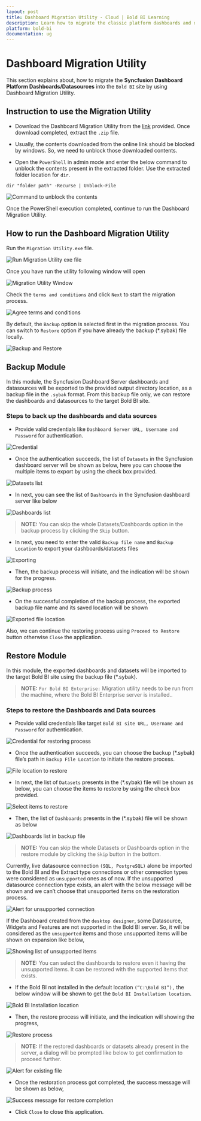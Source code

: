 ```yaml
---
layout: post
title: Dashboard Migration Utility - Cloud | Bold BI Learning
description: Learn how to migrate the classic platform dashboards and data sources into Bold BI Cloud supported formats using migration utility.
platform: bold-bi
documentation: ug
---
```


# Dashboard Migration Utility

This section explains about, how to migrate the **Syncfusion Dashboard Platform Dashboards/Datasources** into the `Bold BI` site by using Dashboard Migration Utility.

## Instruction to use the Migration Utility

* Download the Dashboard Migration Utility from the [link](https://files2.syncfusion.com/Installs/MigrationUtility.zip) provided. Once download completed, extract the `.zip` file.

* Usually, the contents downloaded from the online link should be blocked by windows. So, we need to unblock those downloaded contents.

* Open the `PowerShell` in admin mode and enter the below command to unblock the contents present in the extracted folder. Use the extracted folder location for `dir`.

`dir "folder path" -Recurse | Unblock-File`

![Command to unblock the contents](/static/assets/cloud/migration-utility/images/Migration_Utility_command-to-unblock.png)

Once the PowerShell execution completed, continue to run the Dashboard Migration Utility.

## How to run the Dashboard Migration Utility

Run the `Migration Utility.exe` file.

![Run Migration Utility exe file](/static/assets/cloud/migration-utility/images/Migration_Utility_run-exe.png)

Once you have run the utility following window will open

![Migration Utility Window](/static/assets/cloud/migration-utility/images/Migration_Utility_window.png)

Check the `terms and conditions` and click `Next` to start the migration process. 

![Agree terms and conditions](/static/assets/cloud/migration-utility/images/Migration_Utility_agree-terms-and-conditions.png)

By default, the `Backup` option is selected first in the migration process. You can switch to `Restore` option if you have already the backup (*.sybak) file locally.

![Backup and Restore](/static/assets/cloud/migration-utility/images/Migration_Utility_backup-and-restore.png)

## Backup Module

In this module, the Syncfusion Dashboard Server dashboards and datasources will be exported to the provided output directory location, as a backup file in the `.sybak` format. From this backup file only, we can restore the dashboards and datasources to the target Bold BI site. 

### Steps to back up the dashboards and data sources

* Provide valid credentials like `Dashboard Server URL, Username and Password` for authentication.

![Credential](/static/assets/cloud/migration-utility/images/Migration_Utility_credential.png)

* Once the authentication succeeds, the list of `Datasets` in the Syncfusion dashboard server will be shown as below, here you can choose the multiple items to export by using the check box provided. 

![Datasets list](/static/assets/cloud/migration-utility/images/Migration_Utility_datasets-list.png)

* In next, you can see the list of `Dashboards` in the Syncfusion dashboard server like below

![Dashboards list](/static/assets/cloud/migration-utility/images/Migration_Utility_dashboards-list.png)

> **NOTE:**  You can skip the whole Datasets/Dashboards option in the backup process by clicking the `Skip` button. 

* In next, you need to enter the valid `Backup file name` and `Backup Location` to export your dashboards/datasets files

![Exporting](/static/assets/cloud/migration-utility/images/Migration_Utility_exporting.png)

* Then, the backup process will initiate, and the indication will be shown for the progress.  

![Backup process](/static/assets/cloud/migration-utility/images/Migration_Utility_backup-process.png)

* On the successful completion of the backup process, the exported backup file name and its saved location will be shown

![Exported file location](/static/assets/cloud/migration-utility/images/Migration_Utility_Exported-file-location.png)

Also, we can continue the restoring process using `Proceed to Restore` button otherwise `Close` the application.

## Restore Module

In this module, the exported dashboards and datasets will be imported to the target Bold BI site using the backup file (*.sybak). 

> **NOTE:**  `For Bold BI Enterprise:` Migration utility needs to be run from the machine, where the Bold BI Enterprise server is installed..

### Steps to restore the Dashboards and Data sources

* Provide valid credentials like target `Bold BI site URL, Username and Password` for authentication.

![Credential for restoring process](/static/assets/cloud/migration-utility/images/Migration_Utility_Credential-for-restoring-process.png)

* Once the authentication succeeds, you can choose the backup (*.sybak) file’s path in `Backup File Location` to initiate the restore process.

![File location to restore](/static/assets/cloud/migration-utility/images/Migration_Utility_File-location-to-restore.png)

* In next, the list of `Datasets` presents in the (*.sybak) file will be shown as below, you can choose the items to restore by using the check box provided. 

![Select items to restore](/static/assets/cloud/migration-utility/images/Migration_Utility_Select-items-to-restore.png)

* Then, the list of `Dashboards` presents in the (*.sybak) file will be shown as below

![Dashboards list in backup file](/static/assets/cloud/migration-utility/images/Migration_Utility_Dashboards-list-in-backup-file.png)

> **NOTE:**  You can skip the whole Datasets or Dashboards option in the restore module by clicking the `Skip` button in the bottom.

Currently, live datasource connection `(SQL, PostgreSQL)` alone be imported to the Bold BI and the Extract type connections or other connection types were considered as `unsupported` ones as of now. If the unsupported datasource connection type exists, an alert with the below message will be shown and we can’t choose that unsupported items on the restoration process. 

![Alert for unsupported connection](/static/assets/cloud/migration-utility/images/Migration_Utility_Alert-for-unsupported-connection.png)

If the Dashboard created from the `desktop designer`, some Datasource, Widgets and Features are not supported in the Bold BI server. So, it will be considered as the `unsupported` items and those unsupported items will be shown on expansion like below,

![Showing list of unsupported items](/static/assets/cloud/migration-utility/images/Migration_Utility_Showing-list-of-unsupported-items.png)

> **NOTE:**  You can select the dashboards to restore even it having the unsupported items. It can be restored with the supported items that exists.

* If the Bold BI not installed in the default location `(“C:\Bold BI”),` the below window will be shown to get the `Bold BI Installation location`.

![Bold BI Installation location](/static/assets/cloud/migration-utility/images/Migration_Utility_Bold-BI-Installation-location.png)

* Then, the restore process will initiate, and the indication will showing the progress,

![Restore process](/static/assets/cloud/migration-utility/images/Migration_Utility_Restore-process.png)

> **NOTE:**  If the restored dashboards or datasets already present in the server, a dialog will be prompted like below to get confirmation to proceed further. 

![Alert for existing file](/static/assets/cloud/migration-utility/images/Migration_Utility_Alert-for-existing-file.png)

* Once the restoration process got completed, the success message will be shown as below,

![Success message for restore completion](/static/assets/cloud/migration-utility/images/Migration_Utility_Success-message.png)

* Click `Close` to close this application.  